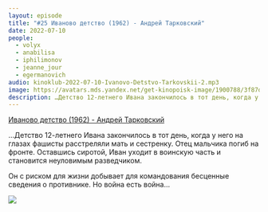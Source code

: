 ```yaml
---
layout: episode
title: "#25 Иваново детство (1962) - Андрей Тарковский"
date: 2022-07-10
people:
  - volyx
  - anabilisa
  - iphilimonov
  - jeanne_jour
  - egermanovich
audio: kinoklub-2022-07-10-Ivanovo-Detstvo-Tarkovskii-2.mp3
image: https://avatars.mds.yandex.net/get-kinopoisk-image/1900788/3f87de51-3b89-4434-8f89-1e8bbb5d1b12/600x
description: …Детство 12-летнего Ивана закончилось в тот день, когда у него на глазах фашисты расстреляли мать и сестренку. Отец мальчика погиб на фронте. Оставшись сиротой, Иван уходит в воинскую часть и становится неуловимым разведчиком. Он с риском для жизни добывает для командования бесценные сведения о противнике. Но война есть война…
---
```


[Иваново детство (1962) - Андрей Тарковский](https://www.kinopoisk.ru/film/42667/)

…Детство 12-летнего Ивана закончилось в тот день, когда у него на глазах фашисты расстреляли мать и сестренку. Отец мальчика погиб на фронте. Оставшись сиротой, Иван уходит в воинскую часть и становится неуловимым разведчиком.

Он с риском для жизни добывает для командования бесценные сведения о противнике. Но война есть война…

![](https://avatars.mds.yandex.net/get-kinopoisk-image/1900788/3f87de51-3b89-4434-8f89-1e8bbb5d1b12/600x)
